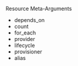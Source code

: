 Resource Meta-Arguments
- depends_on
- count
- for_each
- provider
- lifecycle
- provisioner
- alias